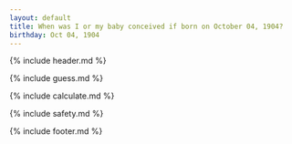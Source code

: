 ```yaml
---
layout: default
title: When was I or my baby conceived if born on October 04, 1904?
birthday: Oct 04, 1904
---
```


{% include header.md %}

{% include guess.md %}

{% include calculate.md %}

{% include safety.md %}

{% include footer.md %}



